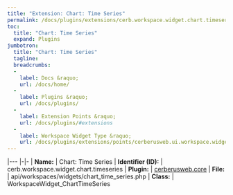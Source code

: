 ```yaml
---
title: "Extension: Chart: Time Series"
permalink: /docs/plugins/extensions/cerb.workspace.widget.chart.timeseries/
toc:
  title: "Chart: Time Series"
  expand: Plugins
jumbotron:
  title: "Chart: Time Series"
  tagline: 
  breadcrumbs:
  -
    label: Docs &raquo;
    url: /docs/home/
  -
    label: Plugins &raquo;
    url: /docs/plugins/
  -
    label: Extension Points &raquo;
    url: /docs/plugins/#extensions
  -
    label: Workspace Widget Type &raquo;
    url: /docs/plugins/extensions/points/cerberusweb.ui.workspace.widget/
---
```


|---
|-|-
| **Name:** | Chart: Time Series
| **Identifier (ID):** | cerb.workspace.widget.chart.timeseries
| **Plugin:** | [cerberusweb.core](/docs/plugins/cerberusweb.core/)
| **File:** | api/workspaces/widgets/chart_time_series.php
| **Class:** | WorkspaceWidget_ChartTimeSeries

